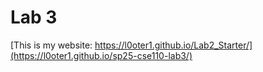 # Lab 3
[This is my website: https://l0oter1.github.io/Lab2_Starter/](https://l0oter1.github.io/sp25-cse110-lab3/)
